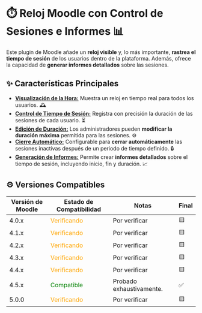 # ⏱️ Reloj Moodle con Control de Sesiones e Informes 📊

Este plugin de Moodle añade un **reloj visible** y, lo más importante, **rastrea el tiempo de sesión** de los usuarios dentro de la plataforma. Además, ofrece la capacidad de **generar informes detallados** sobre las sesiones.

## ✨ Características Principales

* **<ins>Visualización de la Hora:</ins>** Muestra un reloj en tiempo real para todos los usuarios. 🕰️
* **<ins>Control de Tiempo de Sesión:</ins>** Registra con precisión la duración de las sesiones de cada usuario. ⏳
* **<ins>Edición de Duración:</ins>** Los administradores pueden **modificar la duración máxima** permitida para las sesiones. ⚙️
* **<ins>Cierre Automático:</ins>** Configurable para **cerrar automáticamente** las sesiones inactivas después de un periodo de tiempo definido. 🔒
* **<ins>Generación de Informes:</ins>** Permite crear **informes detallados** sobre el tiempo de sesión, incluyendo inicio, fin y duración. 📈

## ⚙️ Versiones Compatibles

| Versión de Moodle | Estado de Compatibilidad                                   | Notas                      | Final |
|-------------------|------------------------------------------------------------|----------------------------|-------|
| 4.0.x             | <span style="color:orange;">Verificando</span>             | Por verificar              | 🟨   |
| 4.1.x             | <span style="color:orange;">Verificando</span>             | Por verificar              | 🟨   |
| 4.2.x             | <span style="color:orange;">Verificando</span>             | Por verificar              | 🟨   |
| 4.3.x             | <span style="color:orange;">Verificando</span>             | Por verificar              | 🟨   |
| 4.4.x             | <span style="color:orange;">Verificando</span>             | Por verificar              | 🟨   |
| 4.5.x             | <span style="color:green;">Compatible</span>               | Probado exhaustivamente.   | ✅   |
| 5.0.0             | <span style="color:orange;">Verificando</span>             | Por verificar              | 🟨   |





